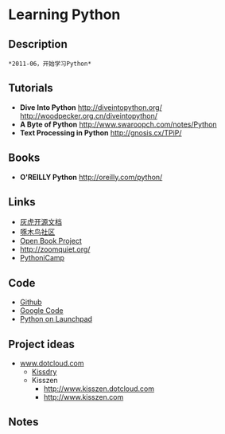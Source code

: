 Learning Python
===============

## Description
    *2011-06，开始学习Python*

## Tutorials
- **Dive Into Python**
    http://diveintopython.org/
    http://woodpecker.org.cn/diveintopython/
- **A Byte of Python**
    http://www.swaroopch.com/notes/Python
- **Text Processing in Python**
    http://gnosis.cx/TPiP/

## Books
- **O'REILLY Python**
    http://oreilly.com/python/

## Links
- [灰虎开源文档](http://docs.huihoo.com/python/index.html])
- [啄木鸟社区](http://wiki.woodpecker.org.cn/moin/%E9%A6%96%E9%A1%B5)
- [Open Book Project](http://code.google.com/p/openbookproject/)
- http://zoomquiet.org/
- [PythoniCamp](http://code.google.com/p/kcpycamp/)

## Code
- [Github](https://github.com/languages/Python)
- [Google Code](http://code.google.com/hosting/search?q=label:python)
- [Python on Launchpad](https://launchpad.net/python)

## Project ideas
- www.dotcloud.com
    - [Kissdry](http://www.kissdry.dotcloud.com)
    - Kisszen
        * http://www.kisszen.dotcloud.com
        * http://www.kisszen.com

## Notes
